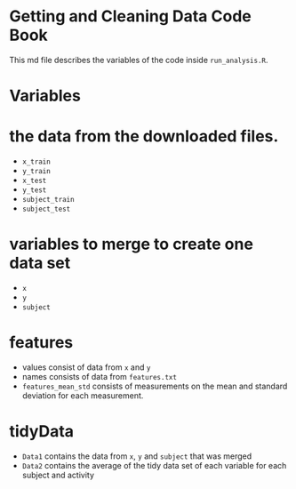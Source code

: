 # Getting and Cleaning Data Code Book 

This md file describes the variables of the code inside `run_analysis.R`.

# Variables

# the data from the downloaded files.
* `x_train`
* `y_train`
* `x_test`
* `y_test`
* `subject_train`
* `subject_test`

# variables to merge to create one data set
* `x`
* `y` 
* `subject`


# features
* values consist of data from `x` and `y` 
* names consists of data from `features.txt` 
* `features_mean_std` consists of measurements on the mean and standard deviation for each measurement.

# tidyData
* `Data1` contains the data from `x`, `y` and `subject` that was merged
* `Data2` contains the average of the tidy data set of each variable for each subject and activity

